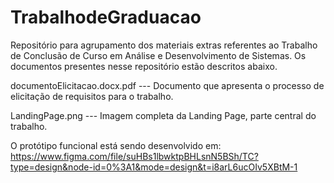 # TrabalhodeGraduacao
Repositório para agrupamento dos materiais extras referentes ao Trabalho de Conclusão de Curso em Análise e Desenvolvimento de Sistemas.
Os documentos presentes nesse repositório estão descritos abaixo.

documentoElicitacao.docx.pdf --- Documento que apresenta o processo de elicitação de requisitos para o trabalho.

LandingPage.png --- Imagem completa da Landing Page, parte central do trabalho.

O protótipo funcional está sendo desenvolvido em: https://www.figma.com/file/suHBs1lbwktpBHLsnN5BSh/TC?type=design&node-id=0%3A1&mode=design&t=i8arL6ucOIv5XBtM-1
